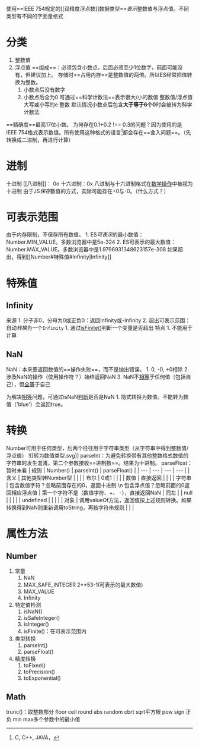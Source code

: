 使用==IEEE 754规定的[[双精度浮点数]]数据类型==*表示*整数值与浮点值。不同类型有不同的字面量格式

# 分类
1. 整数值
2. 浮点值
==组成==：必须包含小数点。后面必须至少1位数字，前面可能没有，但建议加上。
存储时==占用内存==是整数值的两倍。所以ES经常把值转换为整数。
	1. 小数点后没有数字
	2. 小数点后全为0
可通过==科学计数法==表示很大/小的数值
	整数值/浮点值 大写或小写的e 整数
默认情况小数点后包含**大于等于6个0**时会被转为科学计数法

==精确度==最高17位小数。
为何存在0.1+0.2  !== 0.3的问题？因为使用的是IEEE 754格式表示数值。所有使用这种格式的语言[^1]都会存在==舍入问题==。（先转换成二进制，再进行计算）
# 进制
十进制
[[八进制]]： 0o
十六进制：0x
	八进制与十六进制格式在<u>数学操作</u>中被视为十进制
由于JS*保存*数值的方式，实际可能存在+0与-0。（什么方式？）
# 可表示范围
由于内存限制，不保存所有数值。
	1. ES*可表示*的最小数值：Number.MIN_VALUE。多数浏览器中是5e-324
	2. ES可表示的最大数值：Number.MAX_VALUE。多数浏览器中是1.9796931348623157e-308
如果超出，得到[[Number#特殊值#Infinity|Infinity]] 
# 特殊值
## Infinity
来源
	1. 分子非0，分母为0或正负0：返回Infinity或-Infinity
	2. 超出可表示范围：自动*转换*为一个`Infinity` 
		1. 通过<u>isFinite()</u>判断一个变量是否超出
特点
	1. 不能用于计算
## NaN
NaN：本来要返回数值的==操作失败==，而不是抛出错误。
	1.  0, -0, +0相除
	2. 涉及NaN的操作（使用操作符？）始终返回NaN
	3. NaN不<u>相等</u>于任何值（包括自己），但<u>全等</u>于自己

为解决<u>相等</u>问题，可通过isNaN<u>判断</u>是否是NaN
	1. 隐式转换为数值。不能转为数值（'blue'）会返回true。
# 转换
Number可用于任何类型，后两个往往用于字符串类型（从字符串中得到整数值/浮点值）
![[转为数值类型.svg]]
parseInt：为避免转换带有其他整数格式数值的字符串时发生混淆，第二个参数接收==进制数==。结果为十进制。
parseFloat：暂时未看
| 规则 | Number() | parseInt() | parseFloat() |
| --- | --- | --- | --- |
| 含义 | 其他类型转Number型 |  |  |
| 布尔 | 0或1 |  |  |
| 数值 | 直接返回 |  |  |
| 字符串 | 包含数值字符？忽略前面存在的0，返回十进制  \n 包含浮点值？忽略前面的0返回相应浮点值 | 第一个字符不是（数值字符、+、 -），直接返回NaN | 同左 |
| null |  |  |  |
| undefined |  |  |  |
| 对象 | 调用valueOf方法，返回值按上述规则转换。如果转换得到NaN则重新调用toString，再按字符串规则 |  |  |
# 属性方法
## Number
1. 常量
	1. NaN
	2. MAX_SAFE_INTEGER 2\*\*53-1(可表示的最大数值)
	3. MAX_VALUE
	4. Infinity
2. 特定值检测
	1. isNaN()
	2. isSafeInteger()
	3. isInteger()
	4. isFinite()：在可表示范围内
3. 类型转换
	1. parseInt()
	2. parseFloat()
4. 精度转换
	1. toFixed()
	2. toPrecision()
	3. toExponential()
## Math
trunc()：取整数部分
floor
ceil
round
abs
random
cbrt
sqrt平方根
pow
sign 正负
min
max多个参数中的最小值

[^1]: C, C++, JAVA，